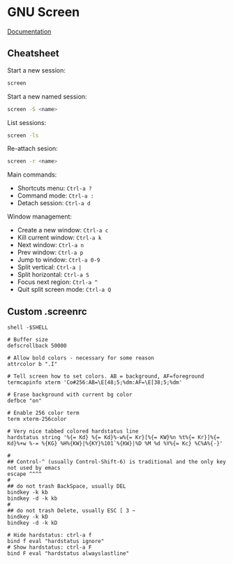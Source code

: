 # GNU Screen

[Documentation](https://www.gnu.org/software/screen/manual/screen.html)

## Cheatsheet

Start a new session:

```bash
screen
```

Start a new named session:

```bash
screen -S <name>
```

List sessions:

```bash
screen -ls
```

Re-attach sesion:

```bash
screen -r <name>
```

Main commands:

- Shortcuts menu: `Ctrl-a ?`
- Command mode: `Ctrl-a :`
- Detach session: `Ctrl-a d`

Window management:

- Create a new window: `Ctrl-a c`
- Kill current window: `Ctrl-a k`
- Next window: `Ctrl-a n`
- Prev window: `Ctrl-a p`
- Jump to window: `Ctrl-a 0-9`
- Split vertical: `Ctrl-a |`
- Split horizontal: `Ctrl-a S`
- Focus next region: `Ctrl-a ^`
- Quit split screen mode: `Ctrl-a Q`

## Custom .screenrc

```
shell -$SHELL

# Buffer size
defscrollback 50000

# Allow bold colors - necessary for some reason
attrcolor b ".I"

# Tell screen how to set colors. AB = background, AF=foreground
termcapinfo xterm 'Co#256:AB=\E[48;5;%dm:AF=\E[38;5;%dm'

# Erase background with current bg color
defbce "on"

# Enable 256 color term
term xterm-256color

# Very nice tabbed colored hardstatus line
hardstatus string '%{= Kd} %{= Kd}%-w%{= Kr}[%{= KW}%n %t%{= Kr}]%{= Kd}%+w %-= %{KG} %H%{KW}|%{KY}%101`%{KW}|%D %M %d %Y%{= Kc} %C%A%{-}'

#
## Control-^ (usually Control-Shift-6) is traditional and the only key not used by emacs
escape ^^^^
#
## do not trash BackSpace, usually DEL
bindkey -k kb
bindkey -d -k kb
#
## do not trash Delete, usually ESC [ 3 ~
bindkey -k kD
bindkey -d -k kD
  
# Hide hardstatus: ctrl-a f 
bind f eval "hardstatus ignore"
# Show hardstatus: ctrl-a F
bind F eval "hardstatus alwayslastline"
```
